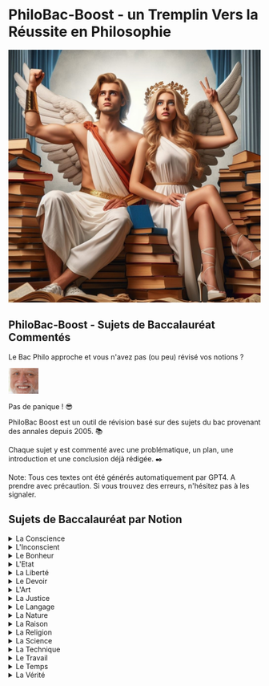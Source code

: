 # PhiloBac-Boost - un Tremplin Vers la Réussite en Philosophie 

[<img src="./image10b.jpg" width="1200"/>](image10b.jpg)

## PhiloBac-Boost - Sujets de Baccalauréat Commentés

Le Bac Philo approche et vous n'avez pas (ou peu) révisé vos notions ? 

[<img src="./harold.jpg" width="60"/>](harold.jpg)

Pas de panique ! :sunglasses:

PhiloBac Boost est un outil de révision basé sur des sujets du bac provenant des annales depuis 2005. :books:

Chaque sujet y est commenté avec une problématique, un plan, une introduction et une conclusion déjà rédigée. :black_nib:

Note: Tous ces textes ont été générés automatiquement par GPT4. A prendre avec précaution. Si vous trouvez des erreurs, n'hésitez pas à les signaler.

## Sujets de Baccalauréat par Notion

<details>
  <summary>La Conscience</summary>

  - "Etre conscient est-ce savoir ?" - [Explication du sujet](./Conscience/Etre_conscient_est_ce_savoir.md)   
  - "La conscience n'est-elle tournée que vers elle même ?" - [Explication du sujet](./Conscience/La_conscience_n_est_elle_tournee_que_vers_elle_meme.md)   
  - "La conscience peut-elle être un fardeau ?" - [Explication du sujet](./Conscience/La_conscience_peut_elle_etre_un_fardeau.md)   
  - "La conscience peut-elle être un obstacle pour l'action ?" - [Explication du sujet](./Conscience/La_conscience_peut_elle_etre_un_obstacle_pour_l_action.md)
  - "Peut-on échapper aux exigences de la conscience ?" - [Explication du sujet](./Conscience/Peut_on_echapper_aux_exigences_de_la_conscience.md)   
  - "Peut-on parvenir à une complete conscience de soi ?" - [Explication du sujet](./Conscience/Peut_on_parvenir_a_une_complete_conscience_de_soi.md)   
  - "Sommes-nous conscients ou avons-nous à nous rendre conscients ?" - [Explication du sujet](./Conscience/Sommes_nous_conscients_ou_avons_nous_a_nous_rendre_conscients.md)   
  - "Suis-je le mieux placé pour me connaître ?" - [Explication du sujet](./Conscience/Suis_je_le_mieux_place_pour_me_connaitre.md)   
  - "Faut-il se méfier de sa conscience ?" - [Explication du sujet](./Conscience/faut_il_se_mefier_de_sa_conscience.md)   
  - "La conscience de soi est elle une connaissance.md ?" - [Explication du sujet](./Conscience/la_conscience_de_soi_est_elle_une_connaissance.md)   

</details>

<details>
  <summary>L'Inconscient</summary>

  - "L'hypothèse de l'inconscient est elle nécessaire à la connaissance de soi.md ?" - [Explication du sujet](./Inconscient/L_hypothese_de_l_inconscient_est_elle_necessaire_a_la_connaissance_de_soi.md)
  - "L'idée d'inconscient remet-elle en cause la responsabilité ?" - [Explication du sujet](./Inconscient/L_idee_d_inconscient_remet_elle_en_cause_la_responsabilite.md)
  - "L'inconscient_échappe-t'il à toute forme de connaissance?" - [Explication du sujet](./Inconscient/L_inconscient_echappe_t_il_a_toute_forme_de_connaissance.md)
  - "L'idée d'inconscient remet elle een cause la responsabilité?" - [Explication du sujet](./Inconscient/L_idee_d_inconscient_remet_elle_en_cause_la_responsabilite.md")
  - "L'idée d'inconscient remet elle een cause la responsabilité?" - [Explication du sujet](./Inconscient/L_idee_d_inconscient_remet_elle_en_cause_la_responsabilite.md")
  - "L'idée d'inconscient remet elle een cause la responsabilité?" - [Explication du sujet](./Inconscient/L_idee_d_inconscient_remet_elle_en_cause_la_responsabilite.md")
  - "L'idée d'inconscient remet elle een cause la responsabilité?" - [Explication du sujet](./Inconscient/L_idee_d_inconscient_remet_elle_en_cause_la_responsabilite.md")
  - "L'idée d'inconscient remet elle een cause la responsabilité?" - [Explication du sujet](./Inconscient/L_idee_d_inconscient_remet_elle_en_cause_la_responsabilite.md")
  - "L'idée d'inconscient remet elle een cause la responsabilité?" - [Explication du sujet](./Inconscient/L_idee_d_inconscient_remet_elle_en_cause_la_responsabilite.md")
  - "L'idée d'inconscient remet elle een cause la responsabilité?" - [Explication du sujet](./Inconscient/L_idee_d_inconscient_remet_elle_en_cause_la_responsabilite.md")
    
</details>

<details>
  <summary>Le Bonheur</summary>

- coming soon... :hourglass_flowing_sand:

</details>

<details>  
<summary>L'Etat</summary>

- coming soon... :hourglass_flowing_sand:

</details>

<details>
<summary>La Liberté</summary>

- coming soon... :hourglass_flowing_sand:
  
</details>

<details>
<summary>Le Devoir</summary> 

- coming soon... :hourglass_flowing_sand:
  
</details>

<details>
<summary>L'Art</summary> 

- coming soon... :hourglass_flowing_sand:
  
</details>

<details>
<summary>La Justice</summary> 

- coming soon... :hourglass_flowing_sand:

</details>

<details>
<summary>Le Langage</summary> 

- coming soon... :hourglass_flowing_sand:

</details>

<details>
<summary>La Nature</summary> 

- coming soon... :hourglass_flowing_sand:
  
</details>

<details>
<summary>La Raison</summary> 

- coming soon... :hourglass_flowing_sand:
  
</details>


<details>
<summary>La Religion</summary> 

- coming soon... :hourglass_flowing_sand:

</details>

<details>
<summary>La Science</summary> 

- coming soon... :hourglass_flowing_sand:

</details>

<details>
<summary>La Technique</summary> 

- coming soon... :hourglass_flowing_sand:
  
</details>

<details>
<summary>Le Travail</summary> 

- coming soon... :hourglass_flowing_sand:
  
</details>

<details>
<summary>Le Temps</summary> 

- coming soon... :hourglass_flowing_sand:
  
</details>

<details>
<summary>La Vérité</summary> 

- coming soon... :hourglass_flowing_sand:

</details>
